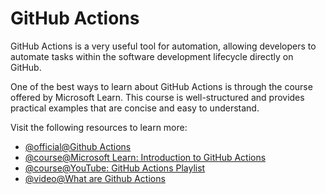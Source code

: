 # GitHub Actions

GitHub Actions is a very useful tool for automation, allowing developers to automate tasks within the software development lifecycle directly on GitHub.

One of the best ways to learn about GitHub Actions is through the course offered by Microsoft Learn. This course is well-structured and provides practical examples that are concise and easy to understand.

Visit the following resources to learn more:

- [@official@Github Actions](https://docs.github.com/en/actions)
- [@course@Microsoft Learn: Introduction to GitHub Actions](https://learn.microsoft.com/en-us/collections/n5p4a5z7keznp5)
- [@course@YouTube: GitHub Actions Playlist](https://www.youtube.com/watch?v=-hVG9z0fCac&list=PLArH6NjfKsUhvGHrpag7SuPumMzQRhUKY&pp=iAQB)
- [@video@What are Github Actions](https://www.youtube.com/watch?v=URmeTqglS58)